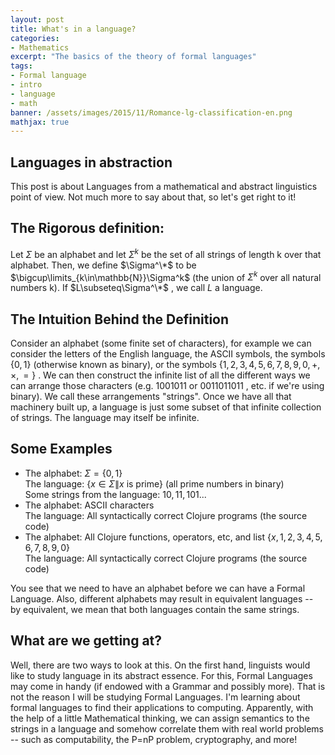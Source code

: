 ```yaml
---
layout: post
title: What's in a language?
categories:
- Mathematics
excerpt: "The basics of the theory of formal languages"
tags:
- Formal language
- intro
- language
- math
banner: /assets/images/2015/11/Romance-lg-classification-en.png
mathjax: true
---
```


## Languages in abstraction

This post is about Languages from a mathematical and abstract linguistics point of view. Not much more to say about that, so let's get right to it!

<!-- more -->

## The Rigorous definition:

Let $\Sigma$  be an alphabet and let $\Sigma^k$  be the set of all strings of length k over that alphabet. Then, we define $\Sigma^\*$  to be $\bigcup\limits_{k\in\mathbb{N}}\Sigma^k$  (the union of $\Sigma^k$ over all natural numbers k). If $L\subseteq\Sigma^\*$ , we call $L$  a language.


## The Intuition Behind the Definition

Consider an alphabet (some finite set of characters), for example we can consider the letters of the English language, the ASCII symbols, the symbols $\{0, 1\}$  (otherwise known as binary), or the symbols $\{1, 2, 3, 4, 5, 6, 7, 8, 9, 0, +, \times , =\}$ . We can then construct the infinite list of all the different ways we can arrange those characters (e.g. $1001011$  or $0011011011$ , etc. if we're using binary). We call these arrangements "strings". Once we have all that machinery built up, a language is just some subset of that infinite collection of strings. The language may itself be infinite.


## Some Examples

- The alphabet: $\Sigma=\{0, 1\}$ <br />
The language: $\{x\in\Sigma\|x \text{ is prime}\}$  (all prime numbers in binary)<br />
Some strings from the language: $10, 11, 101...$
- The alphabet: ASCII characters<br />
The language: All syntactically correct Clojure programs (the source code)
- The alphabet: All Clojure functions, operators, etc, and list $\{x, 1, 2, 3, 4, 5, 6, 7, 8, 9, 0\}$ <br />
The language: All syntactically correct Clojure programs (the source code)

You see that we need to have an alphabet before we can have a Formal Language. Also, different alphabets may result in equivalent languages -- by equivalent, we mean that both languages contain the same strings.


## What are we getting at?

Well, there are two ways to look at this. On the first hand, linguists would like to study language in its abstract essence. For this, Formal Languages may come in handy (if endowed with a Grammar and possibly more). That is not the reason I will be studying Formal Languages. I'm learning about formal languages to find their applications to computing.
Apparently, with the help of a little Mathematical thinking, we can assign semantics to the strings in a language and somehow correlate them with real world problems -- such as computability, the P=nP problem, cryptography, and more!
